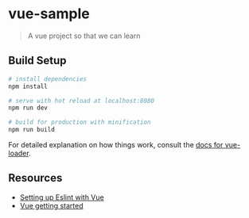 # vue-sample

> A vue project so that we can learn

## Build Setup

``` bash
# install dependencies
npm install

# serve with hot reload at localhost:8080
npm run dev

# build for production with minification
npm run build
```

For detailed explanation on how things work, consult the [docs for vue-loader](http://vuejs.github.io/vue-loader).

## Resources

* [Setting up Eslint with Vue](https://codeburst.io/tutorial-how-to-add-eslint-to-your-vue-js-project-ccfb84fab9)
* [Vue getting started](https://github.com/ecofic/course-vue-getting-started/blob/master/src/final.html)
